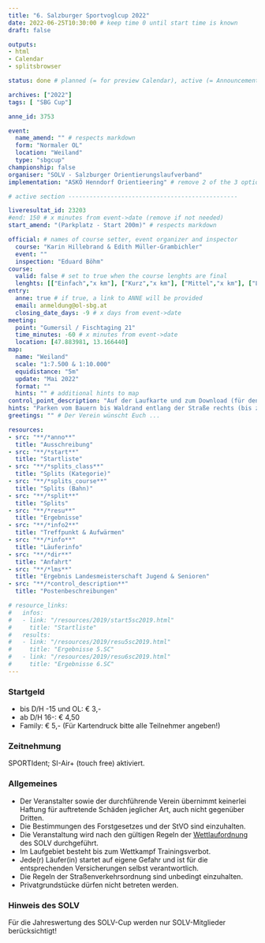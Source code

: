 ```yaml
---
title: "6. Salzburger Sportvoglcup 2022"
date: 2022-06-25T10:30:00 # keep time 0 until start time is known
draft: false

outputs:
- html
- Calendar
- splitsbrowser

status: done # planned (= for preview Calendar), active (= Announcement...), done (=Results...), canceled (for canceled events)

archives: ["2022"]
tags: [ "SBG Cup"]

anne_id: 3753

event:
  name_amend: "" # respects markdown
  form: "Normaler OL"
  location: "Weiland"
  type: "sbgcup"
championship: false
organiser: "SOLV - Salzburger Orientierungslaufverband"
implementation: "ASKÖ Henndorf Orientieering" # remove 2 of the 3 options

# active section ------------------------------------------------

liveresultat_id: 23203
#end: 150 # x minutes from event->date (remove if not needed)
start_amend: "(Parkplatz - Start 200m)" # respects markdown

official: # names of course setter, event organizer and inspector
  course: "Karin Hillebrand & Edith Müller-Grambichler"
  event: ""
  inspection: "Eduard Böhm"
course:
  valid: false # set to true when the course lenghts are final
  lenghts: [["Einfach","x km"], ["Kurz","x km"], ["Mittel","x km"], ["Lang","x km"]]
entry:
  anne: true # if true, a link to ANNE will be provided
  email: anmeldung@ol-sbg.at
  closing_date_days: -9 # x days from event->date
meeting:
  point: "Gumersil / Fischtaging 21"
  time_minutes: -60 # x minutes from event->date
  location: [47.883981, 13.166440]
map:
  name: "Weiland"
  scale: "1:7.500 & 1:10.000"
  equidistance: "5m"
  update: "Mai 2022"
  format: ""
  hints: "" # additional hints to map
control_point_description: "Auf der Laufkarte und zum Download (für den Ausdruck zuhause)"
hints: "Parken vom Bauern bis Waldrand entlang der Straße rechts (bis zum Start)" # respects markdown
greetings: "" # Der Verein wünscht Euch ...

resources:
- src: "**/*anno**"
  title: "Ausschreibung"
- src: "**/*start**"
  title: "Startliste"
- src: "**/*splits_class**"
  title: "Splits (Kategorie)"
- src: "**/*splits_course**"
  title: "Splits (Bahn)"
- src: "**/*split**"
  title: "Splits"
- src: "**/*resu**"
  title: "Ergebnisse"
- src: "**/*info2**"
  title: "Treffpunkt & Aufwärmen"
- src: "**/*info**"
  title: "Läuferinfo"
- src: "**/*dir**"
  title: "Anfahrt"
- src: "**/*lms**"
  title: "Ergebnis Landesmeisterschaft Jugend & Senioren"
- src: "**/*control_description**"
  title: "Postenbeschreibungen"

# resource_links:
#   infos:
#   - link: "/resources/2019/start5sc2019.html"
#     title: "Startliste"
#   results:
#   - link: "/resources/2019/resu5sc2019.html"
#     title: "Ergebnisse 5.SC"
#   - link: "/resources/2019/resu6sc2019.html"
#     title: "Ergebnisse 6.SC"
---
```


### Startgeld

- bis D/H -15 und OL: € 3,-
- ab D/H 16-: € 4,50
- Family: € 5,- (Für Kartendruck bitte alle Teilnehmer angeben!)

### Zeitnehmung

SPORTIdent; SI-Air+ (touch free) aktiviert.

### Allgemeines

- Der Veranstalter sowie der durchführende Verein übernimmt keinerlei Haftung für auftretende Schäden jeglicher Art, auch nicht gegenüber Dritten.
- Die Bestimmungen des Forstgesetzes und der StVO sind einzuhalten.
- Die Veranstaltung wird nach den gültigen Regeln der [Wettlaufordnung](../../wettlaufordnung) des SOLV durchgeführt.
- Im Laufgebiet besteht bis zum Wettkampf Trainingsverbot.
- Jede\(r) Läufer(in) startet auf eigene Gefahr und ist für die entsprechenden Versicherungen selbst verantwortlich.
- Die Regeln der Straßenverkehrsordnung sind unbedingt einzuhalten.
- Privatgrundstücke dürfen nicht betreten werden.

### Hinweis des SOLV

Für die Jahreswertung des SOLV-Cup werden nur SOLV-Mitglieder berücksichtigt!
